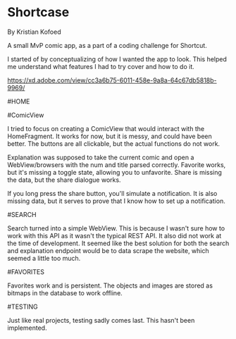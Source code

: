 # Shortcase
By Kristian Kofoed

A small MvP comic app, as a part of a coding challenge for Shortcut.

I started of by conceptualizing of how I wanted the app to look.
This helped me understand what features I had to try cover and how to do it. 

https://xd.adobe.com/view/cc3a6b75-6011-458e-9a8a-64c67db5818b-9969/

#HOME

#ComicView

I tried to focus on creating a ComicView that would interact with the HomeFragment. It works for now, but it is messy, and could have been better.
The buttons are all clickable, but the actual functions do not work.

Explanation was supposed to take the current comic and open a WebView/browsers with the num and title parsed correctly.
Favorite works, but it's missing a toggle state, allowing you to unfavorite.
Share is missing the data, but the share dialogue works. 

If you long press the share button, you'll simulate a notification. It is also missing data, but it serves to prove that I know how to set up a notification.

#SEARCH

Search turned into a simple WebView. This is because I wasn't sure how to work with this API as it wasn't the typical REST API.
It also did not work at the time of development.
It seemed like the best solution for both the search and explanation endpoint would be to data scrape the website, which seemed a little too much.

#FAVORITES

Favorites work and is persistent. The objects and images are stored as bitmaps in the database to work offline.

#TESTING

Just like real projects, testing sadly comes last. This hasn't been implemented. 
